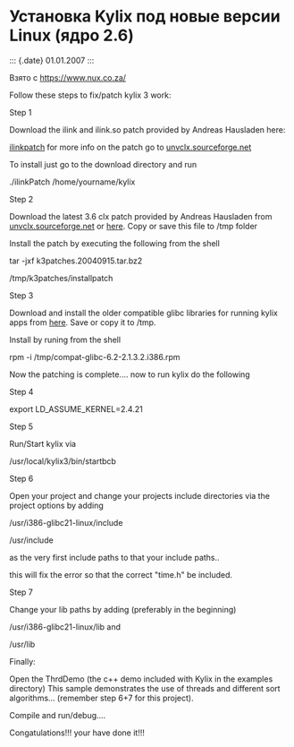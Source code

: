 Установка Kylix под новые версии Linux (ядро 2.6)
=================================================

::: {.date}
01.01.2007
:::

Взято с <https://www.nux.co.za/>

Follow these steps to fix/patch kylix 3 work:

Step 1

Download the ilink and ilink.so patch provided by Andreas Hausladen
here:

[ilinkpatch](https://unvclx.sourceforge.net/downloads/ilinkPatch.tar.gz)
for more info on the patch go to
[unvclx.sourceforge.net](https://unvclx.sourceforge.net/)

To install just go to the download directory and run

./ilinkPatch /home/yourname/kylix

Step 2

Download the latest 3.6 clx patch provided by Andreas Hausladen from
[unvclx.sourceforge.net](https://unvclx.sourceforge.net/) or
[here](https://nux.co.za/media/k3patches.20040915.tar.bz2). Copy or save
this file to /tmp folder

Install the patch by executing the following from the shell

tar -jxf k3patches.20040915.tar.bz2

/tmp/k3patches/installpatch

Step 3

Download and install the older compatible glibc libraries for running
kylix apps from
[here](https://nux.co.za/media/compat-glibc-6.2-2.1.3.2.i386.rpm). Save
or copy it to /tmp.

Install by runing from the shell

rpm -i /tmp/compat-glibc-6.2-2.1.3.2.i386.rpm

Now the patching is complete\.... now to run kylix do the following

Step 4

export LD\_ASSUME\_KERNEL=2.4.21

Step 5

Run/Start kylix via

/usr/local/kylix3/bin/startbcb

Step 6

Open your project and change your projects include directories via the
project options by adding

/usr/i386-glibc21-linux/include

/usr/include

as the very first include paths to that your include paths..

this will fix the error so that the correct \"time.h\" be included.

Step 7

Change your lib paths by adding (preferably in the beginning)

/usr/i386-glibc21-linux/lib and

/usr/lib

Finally:

Open the ThrdDemo (the c++ demo included with Kylix in the examples
directory) This sample demonstrates the use of threads and different
sort algorithms\... (remember step 6+7 for this project).

Compile and run/debug\....

Congatulations!!! your have done it!!!
